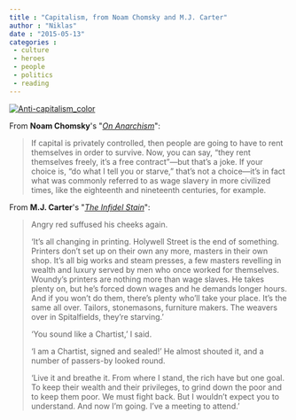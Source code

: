 ```yaml
---
title : "Capitalism, from Noam Chomsky and M.J. Carter"
author : "Niklas"
date : "2015-05-13"
categories : 
 - culture
 - heroes
 - people
 - politics
 - reading
---
```


[![Anti-capitalism_color](https://niklasblog.com/wp-content/Anti-capitalism_color.jpg)](https://niklasblog.com/wp-content/Anti-capitalism_color.jpg)

From **Noam Chomsky**'s "_[On Anarchism](https://www.goodreads.com/book/show/25335127-on-anarchism)_":

> If capital is privately controlled, then people are going to have to rent themselves in order to survive. Now, you can say, “they rent themselves freely, it’s a free contract”—but that’s a joke. If your choice is, “do what I tell you or starve,” that’s not a choice—it’s in fact what was commonly referred to as wage slavery in more civilized times, like the eighteenth and nineteenth centuries, for example.

From **M.J. Carter**'s "_[The Infidel Stain](https://www.goodreads.com/book/show/25136563-the-infidel-stain)_":

> Angry red suffused his cheeks again.
> 
> ‘It’s all changing in printing. Holywell Street is the end of something. Printers don’t set up on their own any more, masters in their own shop. It’s all big works and steam presses, a few masters revelling in wealth and luxury served by men who once worked for themselves. Woundy’s printers are nothing more than wage slaves. He takes plenty on, but he’s forced down wages and he demands longer hours. And if you won’t do them, there’s plenty who’ll take your place. It’s the same all over. Tailors, stonemasons, furniture makers. The weavers over in Spitalfields, they’re starving.’
> 
> ‘You sound like a Chartist,’ I said.
> 
> ‘I am a Chartist, signed and sealed!’ He almost shouted it, and a number of passers-by looked round.
> 
> ‘Live it and breathe it. From where I stand, the rich have but one goal. To keep their wealth and their privileges, to grind down the poor and to keep them poor. We must fight back. But I wouldn’t expect you to understand. And now I’m going. I’ve a meeting to attend.’
